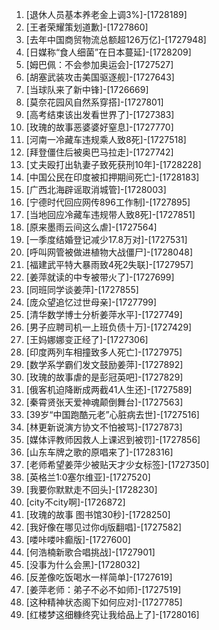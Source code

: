 
1. [退休人员基本养老金上调3%]-[1728189]
1. [王者荣耀策划道歉]-[1727860]
1. [去年中国商贸物流总额超126万亿]-[1727948]
1. [日媒称“食人细菌”在日本蔓延]-[1728209]
1. [姆巴佩：不会参加奥运会]-[1727527]
1. [胡塞武装攻击美国驱逐舰]-[1727643]
1. [当球队来了新中锋]-[1726669]
1. [莫奈花园风自然系穿搭]-[1727801]
1. [高考结束该出发看世界了]-[1727383]
1. [玫瑰的故事恶婆婆好窒息]-[1727770]
1. [河南一冷藏车违规乘人致8死]-[1727518]
1. [拜登僵住后被奥巴马拉走]-[1727742]
1. [丈夫殴打出轨妻子致死获刑10年]-[1728228]
1. [中国公民在印度被扣押期间死亡]-[1728183]
1. [广西北海辟谣取消城管]-[1728003]
1. [宁德时代回应网传896工作制]-[1727895]
1. [当地回应冷藏车违规带人致8死]-[1727851]
1. [原来墨雨云间这么虐]-[1727564]
1. [一季度结婚登记减少17.8万对]-[1727531]
1. [呼叫网管被做进植物大战僵尸]-[1728048]
1. [福建武平特大暴雨致4死2失联]-[1727957]
1. [姜萍就读的中专被带火了]-[1727699]
1. [同班同学谈姜萍]-[1727855]
1. [庞众望追忆过世母亲]-[1727799]
1. [清华数学博士分析姜萍水平]-[1727749]
1. [男子应聘司机一上班负债十万]-[1727429]
1. [王妈娜娜变正经了]-[1727306]
1. [印度两列车相撞致多人死亡]-[1727975]
1. [数学系学霸们发文鼓励姜萍]-[1727892]
1. [玫瑰的故事虐的是彭冠英吧]-[1727829]
1. [俄客机迫降断成两截41人生还]-[1727589]
1. [秦霄贤张天爱神魂颠倒舞台]-[1727563]
1. [39岁“中国跑酷元老”心脏病去世]-[1727516]
1. [林更新说演方协文不怕被骂]-[1727873]
1. [媒体评教师因救人上课迟到被罚]-[1727856]
1. [山东车牌之歌的原唱来了]-[1728316]
1. [老师希望姜萍少被贴天才少女标签]-[1727350]
1. [英格兰1:0塞尔维亚]-[1727520]
1. [我要你默默走不回头]-[1728230]
1. [city不city啊]-[1726872]
1. [玫瑰的故事 图书馆30秒]-[1728250]
1. [我好像在哪见过你dj版翻唱]-[1727582]
1. [喽咔喽咔癫版]-[1727600]
1. [何浩楠新歌合唱挑战]-[1727901]
1. [没事为什么会黑]-[1728032]
1. [反差像吃饭喝水一样简单]-[1727619]
1. [姜萍老师：弟子不必不如师]-[1727519]
1. [这种精神状态阁下如何应对]-[1727785]
1. [红楼梦这细糠终究让我给品上了]-[1728016]